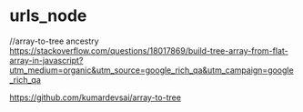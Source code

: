 # urls_node
//array-to-tree ancestry
https://stackoverflow.com/questions/18017869/build-tree-array-from-flat-array-in-javascript?utm_medium=organic&utm_source=google_rich_qa&utm_campaign=google_rich_qa

https://github.com/kumardevsai/array-to-tree


